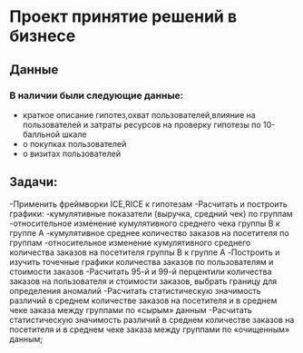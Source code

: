 # Проект принятие решений в бизнесе
## Данные
### В наличии были следующие данные:
- краткое описание гипотез,охват пользователей,влияние на пользователей и затраты ресурсов на проверку гипотезы по 10-балльной шкале
- о покупках пользователей
- о визитах пользователей
## Задачи:
-Применить фреймворки ICE,RICE к гипотезам
-Расчитать и построить графики:
   -кумулятивные показатели (выручка, средний чек) по группам
   -относительное изменение кумулятивного среднего чека группы B к группе A
   -кумулятивное среднее количество заказов на посетителя по группам
   -относительное изменение кумулятивного среднего количества заказов на посетителя группы B к группе A
-Построить и изучить точечные графики количества заказов по пользователям и стоимости заказов
-Расчитать 95-й и 99-й перцентили количества заказов на пользователя и стоимости заказов, выбрать границу для определения аномалий
-Расчитать статистическую значимость различий в среднем количестве заказов на посетителя и  в среднем чеке заказа между группами по «сырым» данным
-Расчитать статистическую значимость различий в среднем количестве заказов на посетителя и  в среднем чеке заказа между группами по «очищенным» данным;
